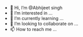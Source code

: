 - 👋 Hi, I’m @Abhijeet singh
- 👀 I’m interested in ...
- 🌱 I’m currently learning ...
- 💞️ I’m looking to collaborate on ...
- 📫 How to reach me ...

<!---
Abhijeet singh/Abhijeet singh is a ✨ special ✨ repository because its `README.md` (this file) appears on your GitHub profile.
You can click the Preview link to take a look at your changes.
--->
